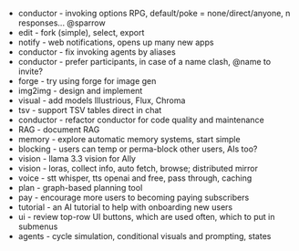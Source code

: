 - conductor - invoking options RPG, default/poke = none/direct/anyone, n responses... @sparrow
- edit - fork (simple), select, export
- notify - web notifications, opens up many new apps
- conductor - fix invoking agents by aliases
- conductor - prefer participants, in case of a name clash, @name to invite?
- forge - try using forge for image gen
- img2img - design and implement
- visual - add models Illustrious, Flux, Chroma
- tsv - support TSV tables direct in chat
- conductor - refactor conductor for code quality and maintenance
- RAG - document RAG
- memory - explore automatic memory systems, start simple
- blocking - users can temp or perma-block other users, AIs too?
- vision - llama 3.3 vision for Ally
- vision - loras, collect info, auto fetch, browse; distributed mirror
- voice - stt whisper, tts openai and free, pass through, caching
- plan - graph-based planning tool
- pay - encourage more users to becoming paying subscribers
- tutorial - an AI tutorial to help with onboarding new users
- ui - review top-row UI buttons, which are used often, which to put in submenus
- agents - cycle simulation, conditional visuals and prompting, states
